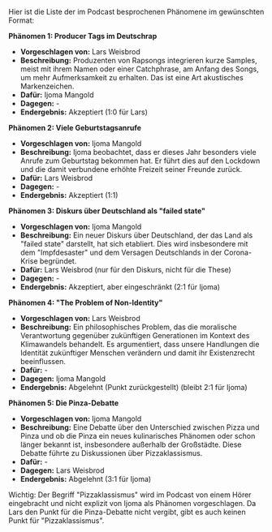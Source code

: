 Hier ist die Liste der im Podcast besprochenen Phänomene im gewünschten Format:

**Phänomen 1:  Producer Tags im Deutschrap**
* **Vorgeschlagen von:** Lars Weisbrod
* **Beschreibung:** Produzenten von Rapsongs integrieren kurze Samples, meist mit ihrem Namen oder einer Catchphrase, am Anfang des Songs, um mehr Aufmerksamkeit zu erhalten. Das ist eine Art akustisches Markenzeichen.
* **Dafür:** Ijoma Mangold
* **Dagegen:** -
* **Endergebnis:** Akzeptiert (1:0 für Lars)

**Phänomen 2:  Viele Geburtstagsanrufe**
* **Vorgeschlagen von:** Ijoma Mangold
* **Beschreibung:** Ijoma beobachtet, dass er dieses Jahr besonders viele Anrufe zum Geburtstag bekommen hat. Er führt dies auf den Lockdown und die damit verbundene erhöhte Freizeit seiner Freunde zurück.
* **Dafür:** Lars Weisbrod
* **Dagegen:** -
* **Endergebnis:** Akzeptiert (1:1)

**Phänomen 3:  Diskurs über Deutschland als "failed state"**
* **Vorgeschlagen von:** Ijoma Mangold
* **Beschreibung:**  Ein neuer Diskurs über Deutschland, der das Land als "failed state" darstellt, hat sich etabliert. Dies wird insbesondere mit dem "Impfdesaster" und dem Versagen Deutschlands in der Corona-Krise begründet.
* **Dafür:** Lars Weisbrod (nur für den Diskurs, nicht für die These)
* **Dagegen:** -
* **Endergebnis:** Akzeptiert, aber eingeschränkt (2:1 für Ijoma)

**Phänomen 4:  "The Problem of Non-Identity"**
* **Vorgeschlagen von:** Lars Weisbrod
* **Beschreibung:** Ein philosophisches Problem, das die moralische Verantwortung gegenüber zukünftigen Generationen im Kontext des Klimawandels behandelt. Es argumentiert, dass unsere Handlungen die Identität zukünftiger Menschen verändern und damit ihr Existenzrecht beeinflussen.
* **Dafür:** -
* **Dagegen:** Ijoma Mangold
* **Endergebnis:** Abgelehnt (Punkt zurückgestellt) (bleibt 2:1 für Ijoma)

**Phänomen 5:  Die Pinza-Debatte**
* **Vorgeschlagen von:** Ijoma Mangold
* **Beschreibung:** Eine Debatte über den Unterschied zwischen Pizza und Pinza und ob die Pinza ein neues kulinarisches Phänomen oder schon länger bekannt ist, insbesondere außerhalb der Großstädte. Diese Debatte führte zu Diskussionen über Pizzaklassismus.
* **Dafür:** -
* **Dagegen:** Lars Weisbrod
* **Endergebnis:** Abgelehnt (3:1 für Ijoma)


Wichtig: Der Begriff "Pizzaklassismus" wird im Podcast von einem Hörer eingebracht und nicht explizit von Ijoma als Phänomen vorgeschlagen. Da Lars den Punkt für die Pinza-Debatte nicht vergibt, gibt es auch keinen Punkt für "Pizzaklassismus".
